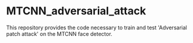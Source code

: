 # MTCNN_adversarial_attack
This repository provides the code necessary to train and test 'Adversarial patch attack' on the MTCNN face detector. 
